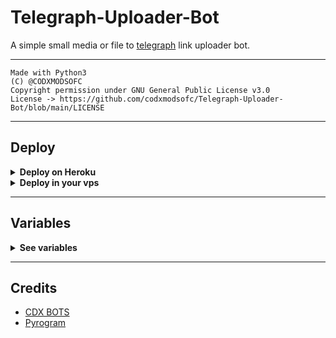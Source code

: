 # Telegraph-Uploader-Bot

A simple small media or file to [telegraph](https://telegra.ph) link uploader bot.

---

```
Made with Python3
(C) @CODXMODSOFC
Copyright permission under GNU General Public License v3.0
License -> https://github.com/codxmodsofc/Telegraph-Uploader-Bot/blob/main/LICENSE
```

---

## Deploy

<details>
  <summary><b>Deploy on Heroku</b></summary>

<p align="left">
  <a href="https://heroku.com/deploy?template=https://github.com/codxmodsofc/Telegraph-Uploader-Bot">
     <img height="30px" src="https://img.shields.io/badge/Deploy%20To%20Heroku-blueviolet?style=for-the-badge&logo=heroku">
  </a>
</p>

</details>

<details>
  <summary><b>Deploy in your vps</b></summary>

```sh
git clone https://github.com/codxmodsofc/Telegraph-Uploader-Bot
cd Telegraph-Uploader-Bot
pip3 install -r requirements.txt
# <Create Variables appropriately>
python3 main.py
```

</details>

---

## Variables

<details>
  <summary><b>See variables</b></summary>
<br/>

- `API_HASH` Your API Hash from my.telegram.org
- `API_ID` Your API ID from my.telegram.org
- `BOT_TOKEN` Your bot token from @BotFather

</details>

---

## Credits

- [CDX BOTS](https://github.com/CDX_Bots)
- [Pyrogram](https://github.com/pyrogram/pyrogram)
